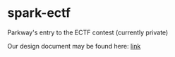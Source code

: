 # spark-ectf
Parkway's entry to the ECTF contest (currently private)

Our design document may be found here: [link](https://docs.google.com/document/d/10JZnNB5PcXgIG3ryywHmGkiqtgkCUBV3NzoFc8Q6bkQ/edit?usp=sharing)
